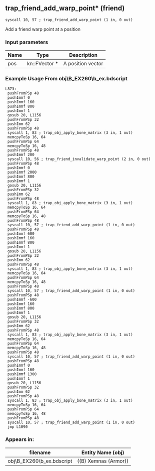 ## trap_friend_add_warp_point* (friend)

`syscall 10, 57 ; trap_friend_add_warp_point (1 in, 0 out)`

Add a friend warp point at a position

### Input parameters
| Name | Type | Description
|------|------|------------
| pos   | kn::FVector *   | A position vector


### Example Usage From obj\B_EX260\b_ex.bdscript
```plaintext
L873:
 pushFromPSp 48
 pushImmf 0
 pushImmf 160
 pushImmf 800
 pushImmf 1
 gosub 20, L1156
 pushFromPSp 32
 pushImm 62
 pushFromPSp 48
 syscall 1, 83 ; trap_obj_apply_bone_matrix (3 in, 1 out)
 memcpyToSp 16, 64
 pushFromPSp 64
 memcpyToSp 16, 48
 pushFromPSp 48
 pushImmf 200
 syscall 10, 56 ; trap_friend_invalidate_warp_point (2 in, 0 out)
 pushFromPSp 48
 pushImmf 0
 pushImmf 2000
 pushImmf 800
 pushImmf 1
 gosub 20, L1156
 pushFromPSp 32
 pushImm 62
 pushFromPSp 48
 syscall 1, 83 ; trap_obj_apply_bone_matrix (3 in, 1 out)
 memcpyToSp 16, 64
 pushFromPSp 64
 memcpyToSp 16, 48
 pushFromPSp 48
 syscall 10, 57 ; trap_friend_add_warp_point (1 in, 0 out)
 pushFromPSp 48
 pushImmf 600
 pushImmf 160
 pushImmf 800
 pushImmf 1
 gosub 20, L1156
 pushFromPSp 32
 pushImm 62
 pushFromPSp 48
 syscall 1, 83 ; trap_obj_apply_bone_matrix (3 in, 1 out)
 memcpyToSp 16, 64
 pushFromPSp 64
 memcpyToSp 16, 48
 pushFromPSp 48
 syscall 10, 57 ; trap_friend_add_warp_point (1 in, 0 out)
 pushFromPSp 48
 pushImmf -600
 pushImmf 160
 pushImmf 800
 pushImmf 1
 gosub 20, L1156
 pushFromPSp 32
 pushImm 62
 pushFromPSp 48
 syscall 1, 83 ; trap_obj_apply_bone_matrix (3 in, 1 out)
 memcpyToSp 16, 64
 pushFromPSp 64
 memcpyToSp 16, 48
 pushFromPSp 48
 syscall 10, 57 ; trap_friend_add_warp_point (1 in, 0 out)
 pushFromPSp 48
 pushImmf 0
 pushImmf 160
 pushImmf 1300
 pushImmf 1
 gosub 20, L1156
 pushFromPSp 32
 pushImm 62
 pushFromPSp 48
 syscall 1, 83 ; trap_obj_apply_bone_matrix (3 in, 1 out)
 memcpyToSp 16, 64
 pushFromPSp 64
 memcpyToSp 16, 48
 pushFromPSp 48
 syscall 10, 57 ; trap_friend_add_warp_point (1 in, 0 out)
 jmp L1090
```


### Appears in:
| filename | Entity Name (obj)
|----------|-------------
| obj\B_EX260\b_ex.bdscript       | ((B) Xemnas (Armor))          



